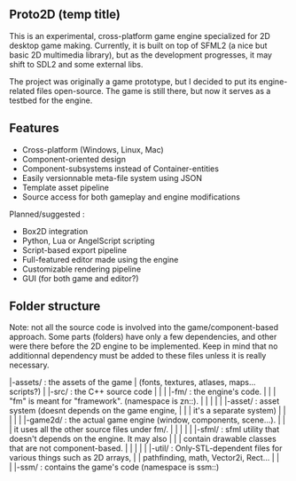 Proto2D (temp title)
--------

This is an experimental, cross-platform game engine specialized for 2D desktop
game making. Currently, it is built on top of SFML2
(a nice but basic 2D multimedia library), but as the development progresses,
it may shift to SDL2 and some external libs.

The project was originally a game prototype, but I decided to put its
engine-related files open-source. The game is still there, but now it serves as
a testbed for the engine.

Features
--------

- Cross-platform (Windows, Linux, Mac)
- Component-oriented design
- Component-subsystems instead of Container-entities
- Easily versionnable meta-file system using JSON
- Template asset pipeline
- Source access for both gameplay and engine modifications

Planned/suggested :

- Box2D integration
- Python, Lua or AngelScript scripting
- Script-based export pipeline
- Full-featured editor made using the engine
- Customizable rendering pipeline
- GUI (for both game and editor?)

Folder structure
----------------

Note: not all the source code is involved into the game/component-based
approach. Some parts (folders) have only a few dependencies,
and other were there before the 2D engine to be implemented. Keep in mind that
no additionnal dependency must be added to these files unless it is really
necessary.

|-assets/      : the assets of the game
|                (fonts, textures, atlases, maps... scripts?)
|
|-src/         : the C++ source code
| |
| |-fm/        : the engine's code.
| | |            "fm" is meant for "framework". (namespace is zn::).
| | |
| | |-asset/   : asset system (doesnt depends on the game engine,
| | |            it's a separate system)
| | |
| | |-game2d/  : the actual game engine (window, components, scene...).
| | |            it uses all the other source files under fm/.
| | |
| | |-sfml/    : sfml utility that doesn't depends on the engine. It may also
| | |            contain drawable classes that are not component-based.
| | |
| | |-util/    : Only-STL-dependent files for various things such as 2D arrays,
| |              pathfinding, math, Vector2i, Rect...
| |  
| |-ssm/       : contains the game's code (namespace is ssm::)




